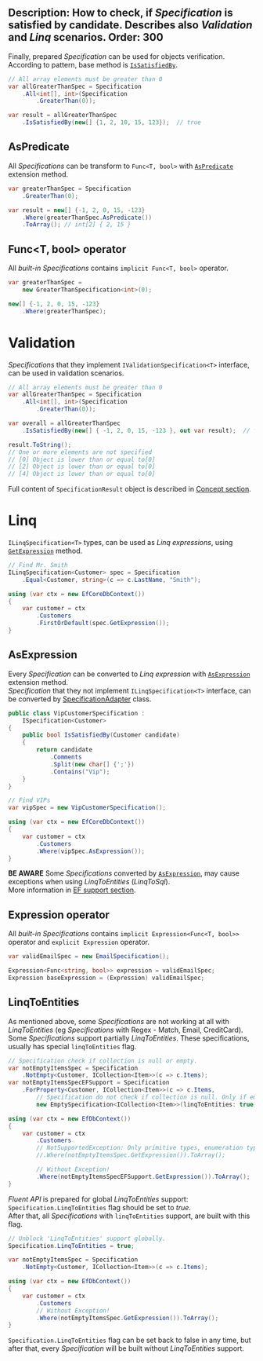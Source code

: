Description: How to check, if <i>Specification</i> is satisfied by candidate. Describes also <i>Validation</i> and <i>Linq</i> scenarios.
Order: 300
---

Finally, prepared *Specification* can be used for objects verification.  
According to pattern, base method is [`IsSatisfiedBy`](/FluentSpecification/api/FluentSpecification.Abstractions.Generic/ISpecification_1/D6A7440D).

```csharp
// All array elements must be greater than 0
var allGreaterThanSpec = Specification
    .All<int[], int>(Specification
        .GreaterThan(0));

var result = allGreaterThanSpec
    .IsSatisfiedBy(new[] {1, 2, 10, 15, 123});  // true
```

## AsPredicate

All *Specifications* can be transform to `Func<T, bool>` with [`AsPredicate`](/FluentSpecification/api/FluentSpecification.Core/Specification/05EB1639) extension method.

```csharp
var greaterThanSpec = Specification
    .GreaterThan(0);

var result = new[] {-1, 2, 0, 15, -123}
    .Where(greaterThanSpec.AsPredicate())
    .ToArray(); // int[2] { 2, 15 }
```

## Func<T, bool> operator

All *built-in Specifications* contains `implicit Func<T, bool>` operator.

```csharp
var greaterThanSpec = 
    new GreaterThanSpecification<int>(0);

new[] {-1, 2, 0, 15, -123}
    .Where(greaterThanSpec);
```

# Validation

*Specifications* that they implement `IValidationSpecification<T>` interface, can be used in validation scenarios.

```csharp
// All array elements must be greater than 0
var allGreaterThanSpec = Specification
    .All<int[], int>(Specification
        .GreaterThan(0));

var overall = allGreaterThanSpec
    .IsSatisfiedBy(new[] { -1, 2, 0, 15, -123 }, out var result);  // false

result.ToString();
// One or more elements are not specified
// [0] Object is lower than or equal to[0]
// [2] Object is lower than or equal to[0]
// [4] Object is lower than or equal to[0]
```

Full content of `SpecificationResult` object is described in [Concept section](/FluentSpecification/docs/concept/validation-result).

# Linq

`ILinqSpecification<T>` types, can be used as *Linq expressions*, using [`GetExpression`](/FluentSpecification/api/FluentSpecification.Abstractions.Generic/ILinqSpecification_1/24066042) method.

```csharp
// Find Mr. Smith
ILinqSpecification<Customer> spec = Specification
    .Equal<Customer, string>(c => c.LastName, "Smith");

using (var ctx = new EfCoreDbContext())
{
    var customer = ctx
        .Customers
        .FirstOrDefault(spec.GetExpression());
}
```

## AsExpression

Every *Specification* can be converted to *Linq expression* with [`AsExpression`](/FluentSpecification/api/FluentSpecification.Core/Specification/943F4DF7) extension method.  
*Specification* that they not implement `ILinqSpecification<T>` interface, can be converted by [SpecificationAdapter](//FluentSpecification/docs/concept/core-specifications#everything-is-complex) class.

```csharp
public class VipCustomerSpecification :
    ISpecification<Customer>
{
    public bool IsSatisfiedBy(Customer candidate)
    {
        return candidate
            .Comments
            .Split(new char[] {';'})
            .Contains("Vip");
    }
}

// Find VIPs
var vipSpec = new VipCustomerSpecification();

using (var ctx = new EfCoreDbContext())
{
    var customer = ctx
        .Customers
        .Where(vipSpec.AsExpression());
}
```

**BE AWARE** Some *Specifications* converted by [`AsExpression`](/FluentSpecification/api/FluentSpecification.Core/Specification/943F4DF7), may cause exceptions when using *LinqToEntities* (*LinqToSql*).  
More information in [EF support section](/FluentSpecification/docs/concept/entity-framework-support).

## Expression operator

All *built-in Specifications* contains `implicit Expression<Func<T, bool>>` operator and `explicit Expression` operator.

```csharp
var validEmailSpec = new EmailSpecification();

Expression<Func<string, bool>> expression = validEmailSpec;
Expression baseExpression = (Expression) validEmailSpec;
```

## LinqToEntities

As mentioned above, some *Specifications* are not working at all with *LinqToEntities* (eg *Specifications* with Regex - Match, Email, CreditCard).  
Some *Specifications* support partially *LinqToEntities*. These specifications, usually has special `linqToEntities` flag.

```csharp
// Specification check if collection is null or empty.
var notEmptyItemsSpec = Specification
    .NotEmpty<Customer, ICollection<Item>>(c => c.Items);
var notEmptyItemsSpecEFSupport = Specification
    .ForProperty<Customer, ICollection<Item>>(c => c.Items,
        // Specification do not check if collection is null. Only if empty.
        new EmptySpecification<ICollection<Item>>(linqToEntities: true).Not());

using (var ctx = new EfDbContext())
{
    var customer = ctx
        .Customers
        // NotSupportedException: Only primitive types, enumeration types and entity types are supported.
        //.Where(notEmptyItemsSpec.GetExpression()).ToArray();

        // Without Exception!
        .Where(notEmptyItemsSpecEFSupport.GetExpression()).ToArray();
}
```

*Fluent API* is prepared for global *LinqToEntities* support:
`Specification.LinqToEntities` flag should be set to *true*.  
After that, all *Specifications* with `linqToEntities` support, are built with this flag.

```csharp
// Unblock 'LinqToEntities' support globally.
Specification.LinqToEntities = true;

var notEmptyItemsSpec = Specification
    .NotEmpty<Customer, ICollection<Item>>(c => c.Items);

using (var ctx = new EfDbContext())
{
    var customer = ctx
        .Customers
        // Without Exception!
        .Where(notEmptyItemsSpec.GetExpression()).ToArray();
}
```

`Specification.LinqToEntities` flag can be set back to false in any time, 
but after that, every *Specification* will be built without *LinqToEntities* support. 